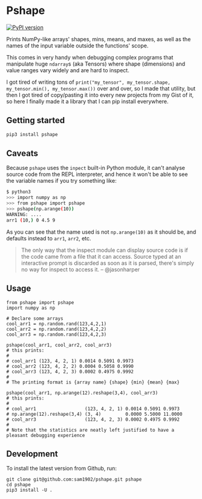 # Pshape
[![PyPI version](https://badge.fury.io/py/pshape.svg)](https://badge.fury.io/py/pshape)

Prints NumPy-like arrays' shapes, mins, means, and maxes, as well as the names of the input variable outside the functions' scope.

This comes in very handy when debugging complex programs that manipulate huge `ndarray`s (aka Tensors) where shape (dimensions) and value ranges vary
widely and are hard to inspect.

I got tired of writing tons of `print("my_tensor", my_tensor.shape, my_tensor.min(), my_tensor.max())` over and over, so I made that utility, but then
I got tired of copy/pasting it into every new projects from my Gist of it, so here I finally made it a library that I can pip install everywhere.

## Getting started

```sh
pip3 install pshape
```

## Caveats
Because `pshape` uses the `inpect` built-in Python module, it can't analyse source code from the REPL interpreter, and hence it won't be able to see the variable names if you try something like:
```sh
$ python3
>>> import numpy as np
>>> from pshape import pshape
>>> pshape(np.arange(10))
WARNING: ....
arr1 (10,) 0 4.5 9
```
As you can see that the name used is not `np.arange(10)` as it should be, and defaults instead to `arr1`, `arr2`, etc.

> The only way that the inspect module can display source code is if the code came from a file that it can access. Source typed at an interactive prompt is discarded as soon as it is parsed, there's simply no way for inspect to access it. – @jasonharper

## Usage
```
from pshape import pshape
import numpy as np

# Declare some arrays
cool_arr1 = np.random.rand(123,4,2,1)
cool_arr2 = np.random.rand(123,4,2,2)
cool_arr3 = np.random.rand(123,4,2,3)

pshape(cool_arr1, cool_arr2, cool_arr3)
# this prints:
#
# cool_arr1 (123, 4, 2, 1) 0.0014 0.5091 0.9973
# cool_arr2 (123, 4, 2, 2) 0.0004 0.5058 0.9990
# cool_arr3 (123, 4, 2, 3) 0.0002 0.4975 0.9992
#
# The printing format is {array name} {shape} {min} {mean} {max}

pshape(cool_arr1, np.arange(12).reshape(3,4), cool_arr3)
# this prints:
#
# cool_arr1                  (123, 4, 2, 1) 0.0014 0.5091 0.9973
# np.arange(12).reshape(3,4) (3, 4)         0.0000 5.5000 11.0000
# cool_arr3                  (123, 4, 2, 3) 0.0002 0.4975 0.9992
#
# Note that the statistics are neatly left justified to have a pleasant debugging experience
```

## Development

To install the latest version from Github, run:

```
git clone git@github.com:sam1902/pshape.git pshape
cd pshape
pip3 install -U .
```
